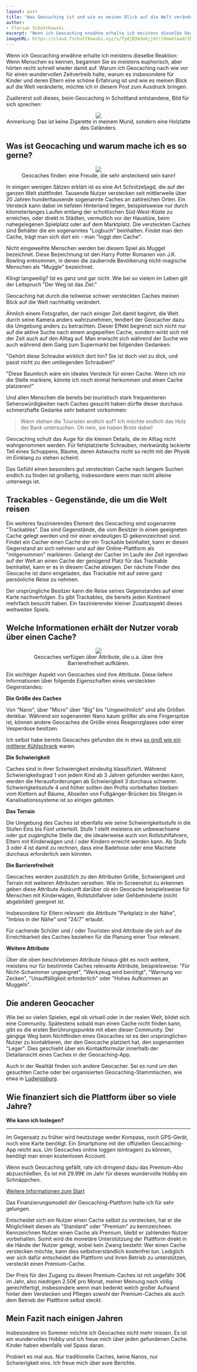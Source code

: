 ```yaml
---
layout: post
title: "Was Geocaching ist und wie es meinen Blick auf die Welt veränderte"
author:
- Florian Schuttkowski
excerpt: "Wenn ich Geocaching erwähne erhalte ich meistens dieselbe Reaktion: Wenn Menschen es kennen, begannen  Sie es meistens euphorisch, aber hörten recht schnell wieder damit auf. Warum ich Geocaching nach wie vor für einen wundervollen Zeitvertreib halte, warum es insbesondere für Kindern und deren Eltern eine schöne Erfahrung ist und wie es meinen Blick auf die Welt veränderte, möchte ich in diesem Post zum Ausdruck bringen."
imageURL: https://cloud.fschuttkowski.xyz/s/TydjB3m3okjjXtr/download/IMG_0564.JPG
---
```


Wenn ich Geocaching erwähne erhalte ich meistens dieselbe Reaktion: Wenn Menschen es kennen, begannen Sie es meistens euphorisch, aber hörten recht schnell wieder damit auf. Warum ich Geocaching nach wie vor für einen wundervollen Zeitvertreib halte, warum es insbesondere für Kinder und deren Eltern eine schöne Erfahrung ist und wie es meinen Blick auf die Welt veränderte, möchte ich in diesem Post zum Ausdruck bringen.

Zuallererst soll dieses, beim Geocaching in Schottland entstandene, Bild für sich sprechen:

<div align="center">
    <img src="https://cloud.fschuttkowski.xyz/s/6gw3jcDkwNoSL7m/download/IMG_0281%20Edited.jpg">
    <figcaption>Anmerkung: Das ist keine Zigarette in meinem Mund, sondern eine Holzlatte des Geländers.</figcaption>
</div>

## Was ist Geocaching und warum mache ich es so gerne?

<div class="floating-image-left" align="center">
<figure>
    <img src="https://cloud.fschuttkowski.xyz/s/TydjB3m3okjjXtr/download/IMG_0564.JPG" >
    <figcaption>Geocaches finden: eine Freude, die sehr ansteckend sein kann!</figcaption>
</figure>
</div>

In einigen wenigen Sätzen erklärt ist es eine Art Schnitzeljagd, die auf der ganzen Welt stattfindet. Tausende Nutzer verstecken seit mittlerweile über 20 Jahren hunderttausende sogenannte Caches an zahlreichen Orten. Ein Versteck kann dabei im tiefsten Hinterland liegen, beispielsweise nur durch kilometerlanges Laufen entlang der schottischen Süd-West-Küste zu erreichen, oder direkt in Städten, vermutlich vor der Haustüre, beim nahegelegenen Spielplatz oder auf dem Marktplatz. Die versteckten Caches sind Behälter die ein sogenanntes "Logbuch" beinhalten. Findet man den Cache, trägt man sich dort ein - man "loggt den Cache".

Nicht eingeweihte Menschen werden bei diesem Spiel als Muggel bezeichnet. Diese Bezeichnung ist den Harry Potter Romanen von J.K. Rowling entnommen, in denen die zaubernde Bevölkerung nicht-magische Menschen als "Muggle" bezeichnet.


Klingt langweilig? Ist es ganz und gar nicht. Wie bei so vielem im Leben gilt der Leitspruch "Der Weg ist das Ziel." 

Geocaching hat durch die teilweise schwer versteckten Caches meinen Blick auf die Welt nachhaltig verändert. 

Ähnlich einem Fotografen, der nach einiger Zeit damit beginnt, die Welt durch seine Kamera anders wahrzunehmen, tendiert der Geocacher dazu die Umgebung anders zu betrachten. Dieser Effekt begrenzt sich nicht nur auf die aktive Suche nach einem angepeilten Cache, sondern wirkt sich mit der Zeit auch auf den Alltag auf. Man erwischt sich während der Suche wie auch während dem Gang zum Supermarkt bei folgenden Gedanken:

"Gehört diese Schraube wirklich dort hin? Sie ist doch viel zu dick, und passt nicht zu den umliegenden Schrauben!"

"Diese Baumloch wäre ein ideales Versteck für einen Cache. Wenn ich mir die Stelle markiere, könnte ich noch einmal herkommen und einen Cache platzieren!"

Und allen Menschen die bereits bei touristisch stark frequentieren Sehenswürdigkeiten nach Caches gesucht haben dürfte dieser durchaus schmerzhafte Gedanke sehr bekannt vorkommen:

> Wann stehen die Touristen endlich auf? Ich möchte endlich das Holz der Bank untersuchen. Oh nein, sie haben Brote dabei!

Geocaching schult das Auge für die kleinen Details, die im Alltag nicht wahrgenommen werden. Für fehlplatzierte Schrauben, merkwürdig lackierte Teil eines Schuppens, Bäume, deren Astwuchs nicht so recht mit der Physik im Einklang zu stehen scheint. 

Das Gefühl einen besonders gut versteckten Cache nach langem Suchen endlich zu finden ist großartig, insbesondere wenn man nicht alleine unterwegs ist.

## Trackables - Gegenstände, die um die Welt reisen

Ein weiteres faszinierendes Element des Geocaching sind sogenannte "Trackables". Das sind Gegenstände, die vom Besitzer in einen geeigneten Cache gelegt werden und mir einer eindeutigen ID gekennzeichnet sind. Findet ein Cacher einen Cache der ein Trackable beinhaltet, kann er diesen Gegenstand an sich nehmen und auf der Online-Plattform als "mitgenommen" markieren. Gelangt der Cacher im Laufe der Zeit irgendwo auf der Welt an einen Cache der genügend Platz für das Trackable beinhaltet, kann er es in diesem Cache ablegen. Der nächste Finder des Geocache ist dann eingeladen, das Trackable mit auf seine ganz persönliche Reise zu nehmen. 

Der ursprüngliche Besitzer kann die Reise seines Gegenstandes auf einer Karte nachverfolgen. Es gibt Trackables, die bereits jeden Kontinent mehrfach besucht haben. Ein faszinierender kleiner Zusatzaspekt dieses weltweiten Spiels.

## Welche Informationen erhält der Nutzer vorab über einen Cache?

<div class="floating-image-right" align="center">
<figure>
    <img src="https://cloud.fschuttkowski.xyz/s/3XA9FconJtyGWmB/download/Screenshot_20220202-212847.png">
    <figcaption>Geocaches verfügen über Attribute, die u.a. über ihre Barrierefreiheit aufklären.</figcaption>
    </figure>
</div>

Ein wichtiger Aspekt von Geocaches sind ihre Attribute. Diese liefern Informationen über folgende Eigenschaften eines versteckten Gegenstandes:

**Die Größe des Caches**

Von "Nano", über "Micro" über "Big" bis "Ungewöhnlich" sind alle Größen denkbar. Während ein sogenannter Nano kaum größer als eine Fingerspitze ist, können andere Geocaches die Größe eines Reagenzglases oder einer Vesperdose besitzen. 

Ich selbst habe bereits Geocaches gefunden die in etwa [so groß wie ein mittlerer Kühlschrank](https://www.geocaching.com/geocache/GC3VQ7Q_hotel-zum-grunen-frosch) waren.

**Die Schwierigkeit**

Caches sind in ihrer Schwierigkeit eindeutig klassifiziert. Während Schwierigkeitsgrad 1 von jedem Kind ab 3 Jahren gefunden werden kann, werden die Herausforderungen ab Schwierigkeit 3 durchaus schwerer. Schwierigkeitsstufe 4 und höher sollten den Profis vorbehalten bleiben: vom Klettern auf Bäume, Abseilen von Fußgänger-Brücken bis Steigen in Kanalisationssysteme ist so einiges geboten.

**Das Terrain**

Die Umgebung des Caches ist ebenfalls wie seine Schwierigkeitsstufe in die Stufen Eins bis Fünf unterteilt. Stufe 1 stellt meistens ein unbewachsene oder gut zugängliche Stelle dar, die idealerweise auch von Rollstuhlfahrern, Eltern mit Kinderwägen und / oder Kindern erreicht werden kann. Ab Stufe 3 oder 4 ist damit zu rechnen, dass eine Badehose oder eine Machete durchaus erforderlich sein könnten.

**Die Barrierefreiheit**

Geocaches werden zusätzlich zu den Attributen Größe, Schwierigkeit und Terrain mit weiteren Attributen versehen. Wie im Screenshot zu erkennen geben diese Attribute Auskunft darüber ob ein Geocache beispielsweise für Menschen mit Kinderwägen, Rollstuhlfahrer oder Gehbehinderte (nicht abgebildet) geeignet ist. 

Insbesondere für Eltern relevant: die Attribute "Parkplatz in der Nähe", "Imbiss in der Nähe" und "24/7" erlaubt.

Für cachende Schüler und / oder Touristen sind Attribute die sich auf die Erreichbarkeit des Caches beziehen für die Planung einer Tour relevant. 

**Weitere Attribute**

Über die oben beschriebenen Attribute hinaus gibt es noch weitere, meistens nur für bestimmte Caches relevante Attribute, beispielsweise: "Für Nicht-Schwimmer ungeeignet", "Werkzeug wird benötigt", "Warnung vor Zecken", "Unauffälligkeit erforderlich" oder "Hohes Aufkommen an Muggeln".

## Die anderen Geocacher

Wie bei so vielen Spielen, egal ob virtuell oder in der realen Welt, bildet sich eine Community. Spätestens sobald man einen Cache nicht finden kann, gibt es die ersten Berührungspunkte mit eben dieser Community. Der gängige Weg beim Nichtfinden eines Geocaches ist es den ursprünglichen Nutzer zu kontaktieren, der den Geocache platziert hat, den sogenannten "Leger". Dies geschieht über ein Kontaktformular innerhalb der Detailansicht eines Caches in der Geocaching-App.

Auch in der Realität finden sich andere Geocacher. Sei es rund um den gesuchten Cache oder bei organisierten Geocaching-Stammtischen, wie etwa in [Ludwigsburg](https://www.geocaching.com/geocache/GC7EJQ6_ludwigsburger-stammtisch-45).


## Wie finanziert sich die Plattform über so viele Jahre?

<div class="floating-infobox">
    <strong>Wie kann ich loslegen?</strong>
    <hr>
    <p>
        Im Gegensatz zu früher wird heutzutage weder Kompass, noch GPS-Gerät, noch eine Karte benötigt. Ein Smartphone mit der offiziellen Geocaching-App reicht aus. Um Geocaches online loggen (eintragen) zu können, benötigt man einen kostenlosen Account.
    </p>
    <p>
        Wenn euch Geocaching gefällt, rate ich dringend dazu das Premium-Abo abzuschließen. Es ist mit 29.99€ im Jahr für dieses wundervolle Hobby ein Schnäppchen. 
    </p>
    <a href="https://www.geocaching.com/sites/education/de/">Weitere Informationen zum Start</a>
</div>

Das Finanzierungsmodell der Geocaching-Plattform halte ich für sehr gelungen.

Entscheidet sich ein Nutzer einen Cache selbst zu verstecken, hat er die Möglichkeit diesen als "Standard" oder "Premium" zu kennzeichnen. Kennzeichnen Nutzer einen Cache als Premium, bleibt er zahlenden Nutzer vorbehalten. Somit wird die monetäre Unterstützung der Plattform direkt in die Hände der Nutzer gelegt, wobei kein Zwang besteht: Wer einen Cache verstecken möchte, kann dies selbstverständlich kostenfrei tun. Lediglich wer sich dafür entscheidet die Plattform und ihren Betrieb zu unterstützen, versteckt einen Premium-Cache.

Der Preis für den Zugang zu diesen Premium-Caches ist mit ungefähr 30€ im Jahr, also niedrigen 2.50€ pro Monat, meiner Meinung nach völlig gerechtfertigt, insbesondere wenn man bedenkt welch großer Aufwand hinter dem Verstecken und Pflegen sowohl der Premium-Caches als auch dem Betrieb der Plattform selbst steckt.

## Mein Fazit nach einigen Jahren

Insbesondere im Sommer möchte ich Geocaches nicht mehr missen. Es ist ein wundervolles Hobby und ich freue mich über jeden gefundenen Cache. Kinder haben ebenfalls viel Spass daran.

Probiert es mal aus. Nur traditionelle Caches, keine Nanos, nur Schwierigkeit eins. 
Ich freue mich über eure Berichte.

